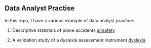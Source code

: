 ## Data Analyst Practise

In this repo, I have a various example of data analyst practice:

1. Descriptive statistics of plane accidents [airsafety](https://github.com/MinaJovanovic/Data-Analysis-Practice/blob/main/Airsafety.ipynb)

2. A validation study of a dyslexia assessment instrument [dyslexia](https://github.com/MinaJovanovic/Data-Analysis-Practice/blob/main/Dyslexia-analysis.ipynb)

